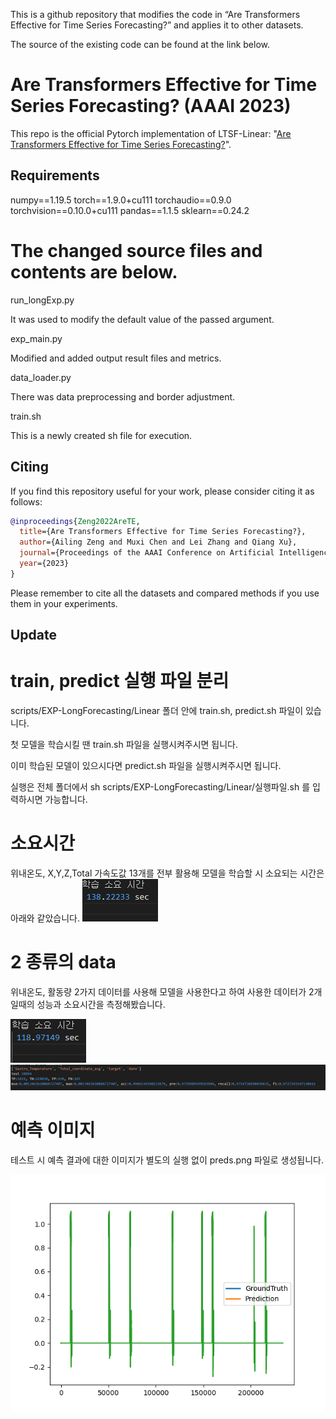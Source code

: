 This is a github repository that modifies the code in “Are Transformers Effective for Time Series Forecasting?” and applies it to other datasets.

The source of the existing code can be found at the link below.

# Are Transformers Effective for Time Series Forecasting? (AAAI 2023)

This repo is the official Pytorch implementation of LTSF-Linear: "[Are Transformers Effective for Time Series Forecasting?](https://arxiv.org/pdf/2205.13504.pdf)". 

## Requirements

numpy==1.19.5
torch==1.9.0+cu111
torchaudio==0.9.0
torchvision==0.10.0+cu111
pandas==1.1.5
sklearn==0.24.2

# The changed source files and contents are below.

run_longExp.py

It was used to modify the default value of the passed argument.

exp_main.py

Modified and added output result files and metrics.

data_loader.py

There was data preprocessing and border adjustment.

train.sh

This is a newly created sh file for execution.


## Citing

If you find this repository useful for your work, please consider citing it as follows:

```bibtex
@inproceedings{Zeng2022AreTE,
  title={Are Transformers Effective for Time Series Forecasting?},
  author={Ailing Zeng and Muxi Chen and Lei Zhang and Qiang Xu},
  journal={Proceedings of the AAAI Conference on Artificial Intelligence},
  year={2023}
}
```

Please remember to cite all the datasets and compared methods if you use them in your experiments.

## Update

# train, predict 실행 파일 분리

scripts/EXP-LongForecasting/Linear 폴더 안에 train.sh, predict.sh 파일이 있습니다.

첫 모델을 학습시킬 땐 train.sh 파일을 실행시켜주시면 됩니다.

이미 학습된 모델이 있으시다면 predict.sh 파일을 실행시켜주시면 됩니다.

실행은 전체 폴더에서 sh scripts/EXP-LongForecasting/Linear/실행파일.sh 를 입력하시면 가능합니다.

# 소요시간

위내온도, X,Y,Z,Total 가속도값 13개를 전부 활용해 모델을 학습할 시 소요되는 시간은 아래와 같았습니다.
![모든이미지_소요시간](https://github.com/ION-dgu/estrus_detection/blob/master/train_time.png)

# 2 종류의 data

위내온도, 활동량 2가지 데이터를 사용해 모델을 사용한다고 하여 사용한 데이터가 2개일때의 성능과 소요시간을 측정해봤습니다.

![소요시간](https://github.com/ION-dgu/estrus_detection/blob/master/train_time_2columns.png)
![성능](https://github.com/ION-dgu/estrus_detection/blob/master/result_2columns.png)

# 예측 이미지

테스트 시 예측 결과에 대한 이미지가 별도의 실행 없이 preds.png 파일로 생성됩니다.

![테스트결과이미지](https://github.com/ION-dgu/estrus_detection/blob/master/preds.png)

